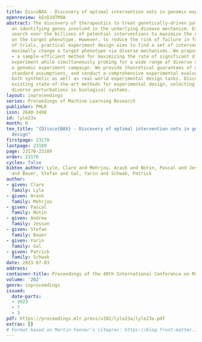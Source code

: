 ```yaml
---
title: DiscoBAX - Discovery of optimal intervention sets in genomic experiment design
openreview: kEnDJdTM9A
abstract: The discovery of therapeutics to treat genetically-driven pathologies relies
  on identifying genes involved in the underlying disease mechanism. Existing approaches
  search over the billions of potential interventions to maximize the expected influence
  on the target phenotype. However, to reduce the risk of failure in future stages
  of trials, practical experiment design aims to find a set of interventions that
  maximally change a target phenotype via diverse mechanisms. We propose DiscoBAX
  - a sample-efficient method for maximizing the rate of significant discoveries per
  experiment while simultaneously probing for a wide range of diverse mechanisms during
  a genomic experiment campaign. We provide theoretical guarantees of optimality under
  standard assumptions, and conduct a comprehensive experimental evaluation covering
  both synthetic as well as real-world experimental design tasks. DiscoBAX outperforms
  existing state-of-the-art methods for experimental design, selecting effective and
  diverse perturbations in biological systems.
layout: inproceedings
series: Proceedings of Machine Learning Research
publisher: PMLR
issn: 2640-3498
id: lyle23a
month: 0
tex_title: "{D}isco{BAX} - Discovery of optimal intervention sets in genomic experiment
  design"
firstpage: 23170
lastpage: 23189
page: 23170-23189
order: 23170
cycles: false
bibtex_author: Lyle, Clare and Mehrjou, Arash and Notin, Pascal and Jesson, Andrew
  and Bauer, Stefan and Gal, Yarin and Schwab, Patrick
author:
- given: Clare
  family: Lyle
- given: Arash
  family: Mehrjou
- given: Pascal
  family: Notin
- given: Andrew
  family: Jesson
- given: Stefan
  family: Bauer
- given: Yarin
  family: Gal
- given: Patrick
  family: Schwab
date: 2023-07-03
address: 
container-title: Proceedings of the 40th International Conference on Machine Learning
volume: '202'
genre: inproceedings
issued:
  date-parts:
  - 2023
  - 7
  - 3
pdf: https://proceedings.mlr.press/v202/lyle23a/lyle23a.pdf
extras: []
# Format based on Martin Fenner's citeproc: https://blog.front-matter.io/posts/citeproc-yaml-for-bibliographies/
---
```

